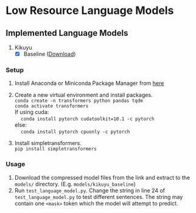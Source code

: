 # Low Resource Language Models

## Implemented Language Models

1. Kikuyu
   - [x] Baseline ([Download](https://drive.google.com/open?id=1kDCGnuVAtLFe-HDjMgO7SRPSdErtcjNN))

### Setup

1. Install Anaconda or Miniconda Package Manager from [here](https://www.anaconda.com/distribution/)
2. Create a new virtual environment and install packages.  
`conda create -n transformers python pandas tqdm`  
`conda activate transformers`  
If using cuda:  
&nbsp;&nbsp;&nbsp;&nbsp;`conda install pytorch cudatoolkit=10.1 -c pytorch`  
else:  
&nbsp;&nbsp;&nbsp;&nbsp;`conda install pytorch cpuonly -c pytorch`  

3. Install simpletransformers.  
`pip install simpletransformers` 

### Usage

1. Download the compressed model files from the link and extract to the `models/` directory. (E.g. `models/kikuyu_baseline`)
2. Run `test_language_model.py`. Change the string in line 24 of `test_language_model.py` to test different sentences. The string may contain one `<mask>` token which the model will attempt to predict.
